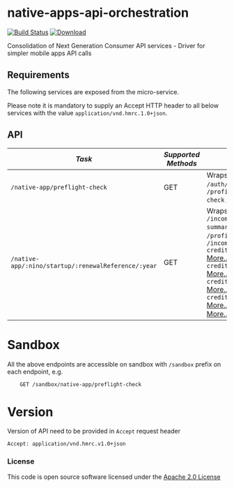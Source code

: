 # native-apps-api-orchestration

[![Build Status](https://travis-ci.org/hmrc/native-apps-api-orchestration.svg?branch=master)](https://travis-ci.org/hmrc/native-apps-api-orchestration) [ ![Download](https://api.bintray.com/packages/hmrc/releases/native-apps-api-orchestration/images/download.svg) ](https://bintray.com/hmrc/releases/native-apps-api-orchestration/_latestVersion)

Consolidation of Next Generation Consumer API services - Driver for simpler mobile apps API calls

Requirements
------------

The following services are exposed from the micro-service.

Please note it is mandatory to supply an Accept HTTP header to all below services with the value ```application/vnd.hmrc.1.0+json```.


API
---

| *Task* | *Supported Methods* | *Description* |
|--------|----|----|
| ```/native-app/preflight-check``` | GET | Wraps Service Calls ```/auth/authority``` and ```/profile/native-app/version-check``` [More...](https://github.com/hmrc/customer-profile/blob/master/docs/versionCheck.md) |
| ```/native-app/:nino/startup/:renewalReference/:year``` | GET | Wraps Service Calls ```/income/:nino/tax-summary/:year```[More...](docs/tax-summary.md), ```/profile/preferences```[More...](docs/preferences.md), ```/income/tax-credits/submission/state``` [More...](docs/tax-credits-submission-state.md), ```/income/:nino/tax-credits/:renewalReference/auth``` [More...](docs/authenticate.md), ```/income/:nino/tax-credits/tax-credits-decision``` [More...](docs/tax-credit-decision.md), ```/income/:nino/tax-credits/tax-credits-summary``` [More...](docs/tax-credits-summary.md), ```/push/registration``` [More...](docs/registration.md) |

# Sandbox
All the above endpoints are accessible on sandbox with `/sandbox` prefix on each endpoint, e.g.
```
    GET /sandbox/native-app/preflight-check
```

# Version
Version of API need to be provided in `Accept` request header
```
Accept: application/vnd.hmrc.v1.0+json
```


### License

This code is open source software licensed under the [Apache 2.0 License]("http://www.apache.org/licenses/LICENSE-2.0.html")
